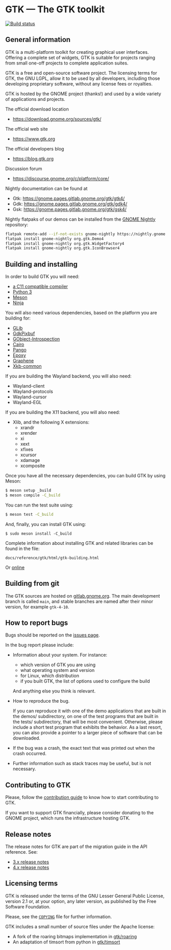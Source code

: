 GTK — The GTK toolkit
=====================

[![Build status](https://gitlab.gnome.org/GNOME/gtk/badges/main/pipeline.svg)](https://gitlab.gnome.org/GNOME/gtk/-/commits/main)

General information
-------------------

GTK is a multi-platform toolkit for creating graphical user interfaces.
Offering a complete set of widgets, GTK is suitable for projects ranging
from small one-off projects to complete application suites.

GTK is a free and open-source software project. The licensing terms
for GTK, the GNU LGPL, allow it to be used by all developers, including those
developing proprietary software, without any license fees or royalties.

GTK is hosted by the GNOME project (thanks!) and used by a wide variety
of applications and projects.

The official download location

  - https://download.gnome.org/sources/gtk/

The official web site

  - https://www.gtk.org

The official developers blog

  - https://blog.gtk.org

Discussion forum

  - https://discourse.gnome.org/c/platform/core/

Nightly documentation can be found at
  - Gtk: https://gnome.pages.gitlab.gnome.org/gtk/gtk4/
  - Gdk: https://gnome.pages.gitlab.gnome.org/gtk/gdk4/
  - Gsk: https://gnome.pages.gitlab.gnome.org/gtk/gsk4/

Nightly flatpaks of our demos can be installed from the
[GNOME Nightly](https://nightly.gnome.org/) repository:

```sh
flatpak remote-add --if-not-exists gnome-nightly https://nightly.gnome.org/gnome-nightly.flatpakrepo
flatpak install gnome-nightly org.gtk.Demo4
flatpak install gnome-nightly org.gtk.WidgetFactory4
flatpak install gnome-nightly org.gtk.IconBrowser4
```

Building and installing
-----------------------

In order to build GTK you will need:

  - [a C11 compatible compiler](https://gitlab.gnome.org/GNOME/glib/-/blob/main/docs/toolchain-requirements.md)
  - [Python 3](https://www.python.org/)
  - [Meson](http://mesonbuild.com)
  - [Ninja](https://ninja-build.org)

You will also need various dependencies, based on the platform you are
building for:

  - [GLib](https://download.gnome.org/sources/glib/)
  - [GdkPixbuf](https://download.gnome.org/sources/gdk-pixbuf/)
  - [GObject-Introspection](https://download.gnome.org/sources/gobject-introspection/)
  - [Cairo](https://www.cairographics.org/)
  - [Pango](https://download.gnome.org/sources/pango/)
  - [Epoxy](https://github.com/anholt/libepoxy)
  - [Graphene](https://github.com/ebassi/graphene)
  - [Xkb-common](https://github.com/xkbcommon/libxkbcommon)

If you are building the Wayland backend, you will also need:

  - Wayland-client
  - Wayland-protocols
  - Wayland-cursor
  - Wayland-EGL

If you are building the X11 backend, you will also need:

  - Xlib, and the following X extensions:
    - xrandr
    - xrender
    - xi
    - xext
    - xfixes
    - xcursor
    - xdamage
    - xcomposite

Once you have all the necessary dependencies, you can build GTK by using
Meson:

```sh
$ meson setup _build
$ meson compile -C_build
```

You can run the test suite using:

```sh
$ meson test -C_build
```

And, finally, you can install GTK using:

```
$ sudo meson install -C_build
```

Complete information about installing GTK and related libraries
can be found in the file:

```
docs/reference/gtk/html/gtk-building.html
```

Or [online](https://docs.gtk.org/gtk4/building.html)

Building from git
-----------------

The GTK sources are hosted on [gitlab.gnome.org](http://gitlab.gnome.org). The main
development branch is called `main`, and stable branches are named after their minor
version, for example `gtk-4-10`.

How to report bugs
------------------

Bugs should be reported on the [issues page](https://gitlab.gnome.org/GNOME/gtk/issues/).

In the bug report please include:

* Information about your system. For instance:

   - which version of GTK you are using
   - what operating system and version
   - for Linux, which distribution
   - if you built GTK, the list of options used to configure the build

  And anything else you think is relevant.

* How to reproduce the bug.

  If you can reproduce it with one of the demo applications that are
  built in the demos/ subdirectory, on one of the test programs that
  are built in the tests/ subdirectory, that will be most convenient.
  Otherwise, please include a short test program that exhibits the
  behavior. As a last resort, you can also provide a pointer to a
  larger piece of software that can be downloaded.

* If the bug was a crash, the exact text that was printed out
  when the crash occurred.

* Further information such as stack traces may be useful, but
  is not necessary.

Contributing to GTK
-------------------

Please, follow the [contribution guide](./CONTRIBUTING.md) to know how to
start contributing to GTK.

If you want to support GTK financially, please consider donating to
the GNOME project, which runs the infrastructure hosting GTK.

Release notes
-------------

The release notes for GTK are part of the migration guide in the API
reference. See:

 - [3.x release notes](https://developer.gnome.org/gtk3/stable/gtk-migrating-2-to-3.html)
 - [4.x release notes](https://docs.gtk.org/gtk4/migrating-3to4.html)

Licensing terms
---------------

GTK is released under the terms of the GNU Lesser General Public License,
version 2.1 or, at your option, any later version, as published by the Free
Software Foundation.

Please, see the [`COPYING`](./COPYING) file for further information.

GTK includes a small number of source files under the Apache license:
- A fork of the roaring bitmaps implementation in [gtk/roaring](./gtk/roaring)
- An adaptation of timsort from python in [gtk/timsort](./gtk/timsort)
